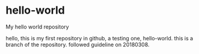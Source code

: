 # hello-world
My hello world repository

hello, this is my first repository in github, a testing one, hello-world. this is a branch of the repository. followed guideline on 20180308.
